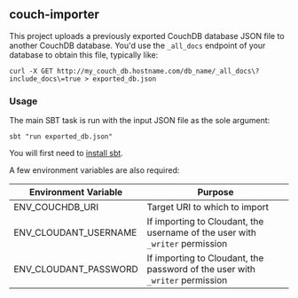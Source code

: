 ## couch-importer

This project uploads a previously exported CouchDB database JSON file to another CouchDB database. You'd use the
`_all_docs` endpoint of your database to obtain this file, typically like:

    curl -X GET http://my_couch_db.hostname.com/db_name/_all_docs\?include_docs\=true > exported_db.json


### Usage

The main SBT task is run with the input JSON file as the sole argument:

    sbt "run exported_db.json"


You will first need to [install sbt](http://www.scala-sbt.org/0.13/tutorial/Setup.html).

A few environment variables are also required:

| Environment Variable  | Purpose |
| --------------------- | ------- |
| ENV_COUCHDB_URI       | Target URI to which to import |
| ENV_CLOUDANT_USERNAME | If importing to Cloudant, the username of the user with `_writer` permission |
| ENV_CLOUDANT_PASSWORD | If importing to Cloudant, the password of the user with `_writer` permission |